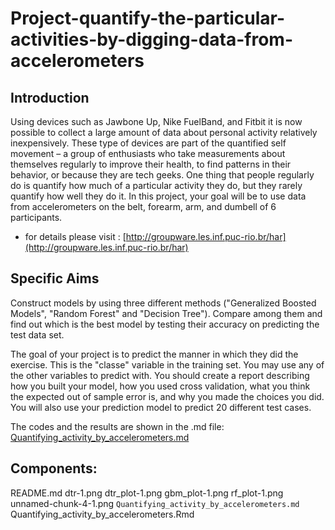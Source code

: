 # Project-quantify-the-particular-activities-by-digging-data-from-accelerometers

## Introduction
Using devices such as Jawbone Up, Nike FuelBand, and Fitbit it is now possible to collect a large amount of data about personal activity relatively inexpensively. These type of devices are part of the quantified self movement – a group of enthusiasts who take measurements about themselves regularly to improve their health, to find patterns in their behavior, or because they are tech geeks. One thing that people regularly do is quantify how much of a particular activity they do, but they rarely quantify how well they do it. In this project, your goal will be to use data from accelerometers on the belt, forearm, arm, and dumbell of 6 participants.

* for details please visit : [http://groupware.les.inf.puc-rio.br/har](http://groupware.les.inf.puc-rio.br/har)

## Specific Aims
Construct models by using three different methods ("Generalized Boosted Models", "Random Forest" and "Decision Tree"). Compare among them and find out which is the best model by testing their accuracy on predicting the test data set.

The goal of your project is to predict the manner in which they did the exercise. This is the "classe" variable in the training set. You may use any of the other variables to predict with. You should create a report describing how you built your model, how you used cross validation, what you think the expected out of sample error is, and why you made the choices you did. You will also use your prediction model to predict 20 different test cases.

The codes and the results are shown in the .md file: [Quantifying_activity_by_accelerometers.md](https://github.com/wangqian2149185/Project-quantify-the-particular-activities-by-digging-data-from-accelerometers/blob/master/Quantifying_activity_by_accelerometers.md)

## Components:
README.md
dtr-1.png
dtr_plot-1.png
gbm_plot-1.png
rf_plot-1.png
unnamed-chunk-4-1.png
`Quantifying_activity_by_accelerometers.md`
Quantifying_activity_by_accelerometers.Rmd

